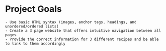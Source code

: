# Project Goals
    - Use basic HTML syntax (images, anchor tags, headings, and unordered/ordered lists)
    - Create a 3 page website that offers intuitive navigation between all pages 
    - Provide the correct information for 3 different recipes and be able to link to them accordingly 
    
